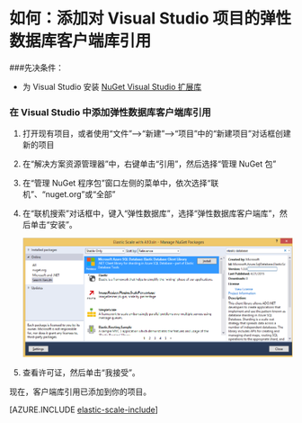 <properties 
	pageTitle="将 Azure SQL DB 灵活扩展引用添加到 Visual Studio 项目" 
	description="如何使用 Nuget 将灵活扩展 API 的 .NET 引用添加到 Visual Studio 项目。" 
	services="sql-database" 
	documentationCenter="" 
	manager="jeffreyg" 
	authors="sidneyh" 
	editor=""/>

<tags 
	ms.service="sql-database" 
	ms.date="07/24/2015" 
	wacn.date="09/15/2015"/>

# 如何：添加对 Visual Studio 项目的弹性数据库客户端库引用 

###先决条件： 

- 为 Visual Studio 安装 [NuGet Visual Studio 扩展库](http://docs.nuget.org/docs/start-here/installing-nuget) 

### 在 Visual Studio 中添加弹性数据库客户端库引用 

1. 打开现有项目，或者使用“文件”-->“新建”-->“项目”中的“新建项目”对话框创建新的项目 
2. 在“解决方案资源管理器”中，右键单击“引用”，然后选择“管理 NuGet 包”
3. 在“管理 NuGet 程序包”窗口左侧的菜单中，依次选择“联机”、“nuget.org”或“全部” 
4. 在“联机搜索”对话框中，键入“弹性数据库”，选择“弹性数据库客户端库”，然后单击“安装”。

	![联机搜索][1]
4. 查看许可证，然后单击“我接受”。 

现在，客户端库引用已添加到你的项目。

[AZURE.INCLUDE [elastic-scale-include](../../includes/elastic-scale-include.md)]

<!--Image references-->
[1]: ./media/sql-database-elastic-scale-add-references-visual-studio/search-online.png
<!--anchors-->

<!---HONumber=69-->